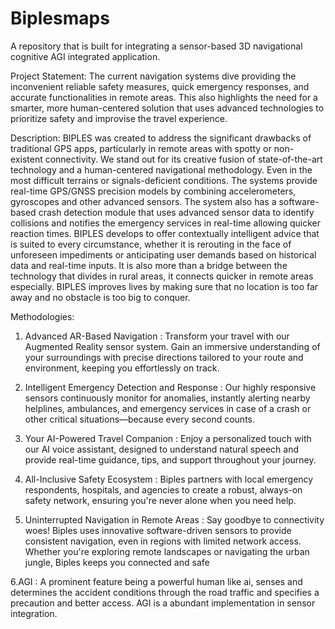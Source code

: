 # Biplesmaps
A repository that is built for integrating a sensor-based 3D navigational cognitive AGI integrated application.

Project Statement: The current navigation systems dive providing the inconvenient reliable safety
measures, quick emergency responses, and accurate functionalities in remote
areas. This also highlights the need for a smarter, more human-centered solution
that uses advanced technologies to prioritize safety and improvise the travel
experience.

Description: BIPLES was created to address the significant drawbacks of traditional GPS
apps, particularly in remote areas with spotty or non-existent connectivity. We
stand out for its creative fusion of state-of-the-art technology and a
human-centered navigational methodology. Even in the most difficult terrains or
signals-deficient conditions. The systems provide real-time GPS/GNSS
precision models by combining accelerometers, gyroscopes and other advanced
sensors. The system also has a software-based crash detection module that uses
advanced sensor data to identify collisions and notifies the emergency services
in real-time allowing quicker reaction times. BIPLES develops to offer
contextually intelligent advice that is suited to every circumstance, whether it is
rerouting in the face of unforeseen impediments or anticipating user demands
based on historical data and real-time inputs. It is also more than a bridge
between the technology that divides in rural areas, it connects quicker in remote
areas especially. BIPLES improves lives by making sure that no location is too
far away and no obstacle is too big to conquer.

Methodologies:

1. Advanced AR-Based Navigation :
Transform your travel with our Augmented Reality sensor system. Gain an immersive understanding of your surroundings with precise directions tailored to your route and environment, keeping you effortlessly on track.

2. Intelligent Emergency Detection and Response :
Our highly responsive sensors continuously monitor for anomalies, instantly alerting nearby helplines, ambulances, and emergency services in case of a crash or other critical situations—because every second counts.

3. Your AI-Powered Travel Companion :
Enjoy a personalized touch with our AI voice assistant, designed to understand natural speech and provide real-time guidance, tips, and support throughout your journey.

4. All-Inclusive Safety Ecosystem :
Biples partners with local emergency respondents, hospitals, and agencies to create a robust, always-on safety network, ensuring you're never alone when you need help.

5. Uninterrupted Navigation in Remote Areas :
Say goodbye to connectivity woes! Biples uses innovative software-driven sensors to provide consistent navigation, even in regions with limited network access. Whether you're exploring remote landscapes or navigating the urban jungle, Biples keeps you connected and safe

6.AGI :
A prominent feature being a powerful human like ai, senses and determines the accident conditions through the road traffic and specifies a precaution and better access. AGI is a abundant implementation in sensor integration.

